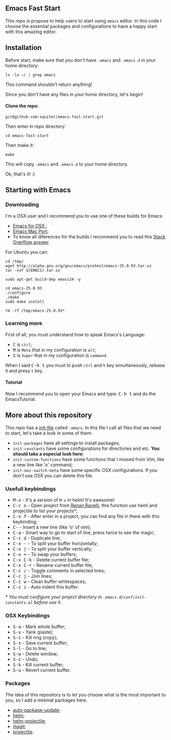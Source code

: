 Emacs Fast Start
----------------

This repo is propose to help users to start using `emacs` editor. In this code I choose the essential packages and configurations to have a happy start with this amazing editor.

## Installation

Before start, make sure that you don't have `.emacs` and `.emacs.d` in your home directory:

```
ls -la ~/ | grep emacs
```

This command shouldn't return anything!

Since you don't have any files in your home directory, let's begin!  

#### Clone the repo:

```
git@github.com:squiter/emacs-fast-start.git
```

Then enter in repo directory:

```
cd emacs-fast-start
```

Then make it:

```
make
```

This will copy `.emacs` and `.emacs.d` to your home directory.

Ok, that's it! :)

## Starting with Emacs

### Downloading

I'm a OSX user and I recommend you to use one of these builds for Emacs:

* [Emacs for OSX ](http://emacsformacosx.com/);
* [Emacs Mac Port](https://github.com/railwaycat/homebrew-emacsmacport/releases);
* To know all diferences for the builds I recommend you to read this [Stack Overflow answer](http://emacs.stackexchange.com/questions/271/what-is-the-difference-between-aquamacs-and-other-mac-versions-of-emacs)

For Ubuntu you can:

```
cd /tmp/
wget http://alpha.gnu.org/gnu/emacs/pretest/emacs-25.0.93.tar.xz
tar -xvf $(EMACS).tar.xz

sudo apt-get build-dep emacs24 -y

cd emacs-25.0.93
./configure
./make
sudo make install

rm -rf /tmp/emacs-25.0.93*
```

### Learning more

First of all, you must understand how to speak Emacs's Language:

* <kbd>C</kbd> is `ctrl`;
* <kbd>M</kbd> is `Meta` that in my configuration is `alt`;
* <kbd>S</kbd> is `Super` that in my configuration is `command`.

When I said <kbd>C-h t</kbd> you must to push `ctrl` and `h` key simultaneously, release it and press `t` key.


#### Tutorial

Now I recommend you to open your Emacs and type: <kbd>C-h t</kbd> and do the EmacsTutorial.

## More about this repository

This repo has a [init-file](http://www.gnu.org/software/emacs/manual/html_node/emacs/Init-File.html) called `.emacs`. In this file I call all files that we need to start, let's take a look in some of them:

* `init-packages` have all settings to install packages;
* `init-constants` have some configurations for directories and etc. **You should take a especial look here**;
* `init-custom-functions` have some functions that I missed from Vim, like a new line like 'o' command;
* `init-mac-switch-meta` have some specific OSX configurations. If you don't use OSX you can delete this file.

### Usefull keybindings

* <kbd>M-x</kbd> - It's a version of `M-x` in helm! It's awesome!
* <kbd>C-c o</kbd> - Open project from [Renan Ranelli](http://twitter.com/rranelli), this  function use heml and projectile to list your projects*;
* <kbd>C-x f</kbd> - After enter in a project, you can find any file in there with this keybinding;
* <kbd>C-<return></kbd> - Insert a new line (like 'o' of vim);
* <kbd>C-a</kbd> - Smart way to go to start of line, press twice to see the magic;
* <kbd>C-c d</kbd> - Duplicate line;
* <kbd>C-x -</kbd> - To split your buffer horizontally;
* <kbd>C-x |</kbd> - To split your buffer vertically;
* <kbd>C-x =</kbd> - To swap your buffers;
* <kbd>C-x C-k</kbd> - Delete current buffer file;
* <kbd>C-x C-r</kbd> - Rename current buffer file;
* <kbd>C-c /</kbd> - Toggle comments in selected lines;
* <kbd>C-c j</kbd> - Join lines;
* <kbd>C-c w</kbd> - Clean buffer whitespaces;
* <kbd>C-c i</kbd> - Auto indent this buffer.

\* *You must configure your project directory in `.emacs.d/conf/init-constants.el` before use it*.

### OSX Keybindings

* <kbd>S-a</kbd> - Mark whole buffer;
* <kbd>S-v</kbd> - Yank (paste);
* <kbd>S-c</kbd> - Kill ring (copy);
* <kbd>S-s</kbd> - Save current buffer;
* <kbd>S-l</kbd> - Go to line;
* <kbd>S-w</kbd> - Delete window;
* <kbd>S-z</kbd> - Undo;
* <kbd>S-k</kbd> - Kill current buffer;
* <kbd>S-u</kbd> - Revert current buffer.

### Packages

The idea of this repository is to let you choose what is the most important to you, so I add a minimal packages here.

* [auto-package-update](https://github.com/rranelli/auto-package-update.el);
* [helm](https://github.com/emacs-helm/helm);
* [helm-projectile](https://github.com/bbatsov/projectile/blob/master/helm-projectile.el);
* [magit](https://github.com/magit/magit);
* [projectile](https://github.com/bbatsov/projectile).

